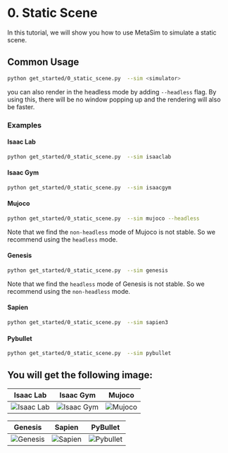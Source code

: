 #  0. Static Scene
In this tutorial, we will show you how to use MetaSim to simulate a static scene.

## Common Usage

```bash
python get_started/0_static_scene.py  --sim <simulator>
```
you can also render in the headless mode by adding `--headless` flag. By using this, there will be no window popping up and the rendering will also be faster.

### Examples

#### Isaac Lab
```bash
python get_started/0_static_scene.py  --sim isaaclab
```

#### Isaac Gym
```bash
python get_started/0_static_scene.py  --sim isaacgym
```

#### Mujoco
```bash
python get_started/0_static_scene.py  --sim mujoco --headless
```
Note that we find the `non-headless` mode of Mujoco is not stable. So we recommend using the `headless` mode.

#### Genesis
```bash
python get_started/0_static_scene.py  --sim genesis
```
Note that we find the `headless` mode of Genesis is not stable. So we recommend using the `non-headless` mode.

#### Sapien
```bash
python get_started/0_static_scene.py  --sim sapien3
```

#### Pybullet
```bash
python get_started/0_static_scene.py  --sim pybullet
```



You will get the following image:
---
| Isaac Lab | Isaac Gym | Mujoco |
|:---:|:---:|:---:|
| ![Isaac Lab](../../../_static/standard_output/0_static_scene_isaaclab.png) | ![Isaac Gym](../../../_static/standard_output/0_static_scene_isaacgym.png) | ![Mujoco](../../../_static/standard_output/0_static_scene_mujoco.png) |

| Genesis | Sapien | PyBullet |
|:---:|:---:|:---:|
| ![Genesis](../../../_static/standard_output/0_static_scene_genesis.png) | ![Sapien](../../../_static/standard_output/0_static_scene_sapien3.png) | ![Pybullet](../../../_static/standard_output/0_static_scene_pybullet.png) |
